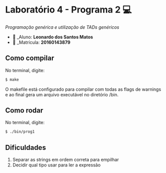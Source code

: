 # Laboratório 4 - Programa 2  :computer:
*Programação genérica e utilização de TADs genéricos*

* :bust_in_silhouette: _Aluno: **Leonardo dos Santos Matos**
* :pencil:  _Matrícula: **20160143879**
 
## Como compilar
No terminal, digite: 
```bash
$ make
```
O makefile está configurado para compilar com todas as flags de warnings e ao final gera um arquivo executável no diretório /bin.

## Como rodar
No terminal, digite:
```bash
$ ./bin/prog1
```

## Dificuldades
1. Separar as strings em ordem correta para empilhar
2. Decidir qual tipo usar para ler a expressão

